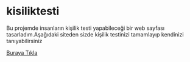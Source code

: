 # kisiliktesti
Bu projemde insanların kişilik testi yapabileceği bir web sayfası tasarladım.Aşağıdaki siteden sizde kişilik testinizi tamamlayıp kendinizi tanıyabilirsiniz


<a href="https://kisiliktesti.netlify.app/">Buraya Tıkla</a>
